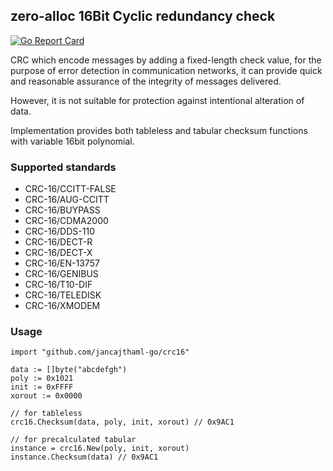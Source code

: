 ## zero-alloc 16Bit Cyclic redundancy check

[![Go Report Card](https://goreportcard.com/badge/jancajthaml-go/crc16)](https://goreportcard.com/report/jancajthaml-go/crc16)

CRC which encode messages by adding a fixed-length check value, for the purpose of error detection in communication networks, it can provide quick and reasonable assurance of the integrity of messages delivered.

However, it is not suitable for protection against intentional alteration of data.

Implementation provides both tableless and tabular checksum functions with variable 16bit polynomial.

### Supported standards ###

- CRC-16/CCITT-FALSE
- CRC-16/AUG-CCITT
- CRC-16/BUYPASS
- CRC-16/CDMA2000
- CRC-16/DDS-110
- CRC-16/DECT-R
- CRC-16/DECT-X
- CRC-16/EN-13757
- CRC-16/GENIBUS
- CRC-16/T10-DIF
- CRC-16/TELEDISK
- CRC-16/XMODEM

### Usage ###

```
import "github.com/jancajthaml-go/crc16"

data := []byte("abcdefgh")
poly := 0x1021
init := 0xFFFF
xorout := 0x0000

// for tableless
crc16.Checksum(data, poly, init, xorout) // 0x9AC1

// for precalculated tabular
instance = crc16.New(poly, init, xorout)
instance.Checksum(data) // 0x9AC1
```

